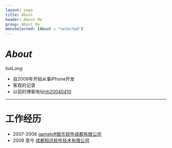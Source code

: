 ```yaml
---
layout: page
title: About
header: About Me
group: About Me
menuSelected: {About : "selected"}
---
```




# _About_

_haiLong_   


- 自2009年开始从事iPhone开发     
- 客观的记录    
- 以前的博客地址[hh20040410](http://hi.baidu.com/hh20040410)    

*****

# 工作经历
- 2007-2008  [gameloft智乐软件成都有限公司](http://www.gameloft.com/)   
- 2009 至今    [成都知迅软件技术有限公司 ](http://www.e-global-agent.com/)  